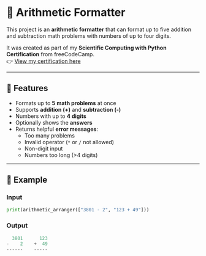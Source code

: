 # 🧮 Arithmetic Formatter

This project is an **arithmetic formatter** that can format up to five addition and subtraction math problems with numbers of up to four digits.  

It was created as part of my **Scientific Computing with Python Certification** from freeCodeCamp.  
👉 [View my certification here](https://freecodecamp.org/certification/lucawaldvogel/scientific-computing-with-python-v7)

---

## 🚀 Features
- Formats up to **5 math problems** at once  
- Supports **addition (+)** and **subtraction (-)**  
- Numbers with up to **4 digits**  
- Optionally shows the **answers**  
- Returns helpful **error messages**:
  - Too many problems  
  - Invalid operator (`*` or `/` not allowed)  
  - Non-digit input  
  - Numbers too long (>4 digits)  

---

## 📖 Example

### Input
```python
print(arithmetic_arranger(["3801 - 2", "123 + 49"]))
```

### Output
```python
  3801      123
-    2    +  49
------    -----
```
